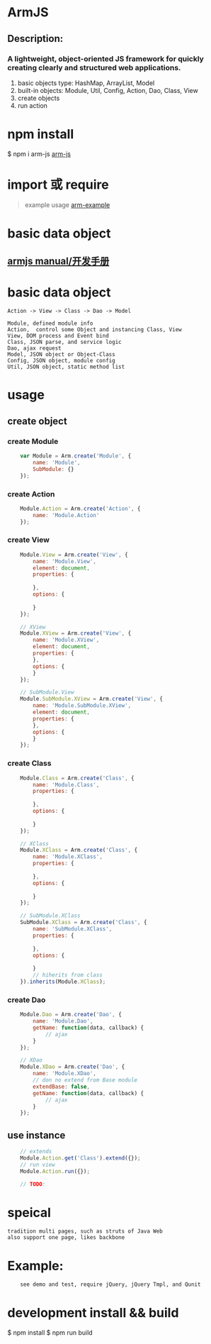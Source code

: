 ArmJS
==============
## Description:
### A lightweight, object-oriented JS framework for quickly creating clearly and structured web applications.
<ol>
<li>basic objects type: HashMap, ArrayList, Model</li>
<li>built-in objects: Module, Util, Config, Action, Dao, Class, View</li>
<li>create objects</li>
<li>run action</li>
</ol>


# npm install
$ npm i arm-js   [arm-js](https://www.npmjs.com/package/arm-js)

# import 或 require
> example usage [arm-example](./arm-example)

# basic data object

## [armjs manual/开发手册](/doc/ "参考手册")

# basic data object
    Action -> View -> Class -> Dao -> Model
        
    Module, defined module info
    Action,  control some Object and instancing Class, View
    View, DOM process and Event bind
    Class, JSON parse, and service logic
    Dao, ajax request
    Model, JSON object or Object-Class
    Config, JSON object, module config
    Util, JSON object, static method list
    
# usage

## create object

### create Module
```JavaScript
    var Module = Arm.create('Module', {
        name: 'Module',
        SubModule: {}
    });
```

### create Action
```JavaScript
    Module.Action = Arm.create('Action', {
        name: 'Module.Action'
    });
```

### create View
```JavaScript
    Module.View = Arm.create('View', {
        name: 'Module.View',
        element: document,
        properties: {
        
        },
        options: {
        
        }
    });

    // XView
    Module.XView = Arm.create('View', {
        name: 'Module.XView',
        element: document,
        properties: {
        },
        options: {
        }
    });

    // SubModule.View
    Module.SubModule.XView = Arm.create('View', {
        name: 'Module.SubModule.XView',
        element: document,
        properties: {
        },
        options: {
        }
    });
```

### create Class
```JavaScript
    Module.Class = Arm.create('Class', {
        name: 'Module.Class',
        properties: {
        
        },
        options: {
        
        }
    });

    // XClass
    Module.XClass = Arm.create('Class', {
        name: 'Module.XClass',
        properties: {
        
        },
        options: {
        
        }
    });

    // SubModule.XClass
    SubModule.XClass = Arm.create('Class', {
        name: 'SubModule.XClass',
        properties: {
        
        },
        options: {
        
        }
        // hiherits from class 
    }).inherits(Module.XClass);
```

### create Dao
```JavaScript
    Module.Dao = Arm.create('Dao', {
        name: 'Module.Dao',
        getName: function(data, callback) {
            // ajax
        }
    });

    // XDao
    Module.XDao = Arm.create('Dao', {
        name: 'Module.XDao',
        // don no extend from Base module
        extendBase: false,
        getName: function(data, callback) {
            // ajax
        }
    }); 
```

## use instance
```JavaScript
    // extends
    Module.Action.get('Class').extend({});
    // run view
    Module.Action.run({});

    // TODO:
```

# speical
    tradition multi pages, such as struts of Java Web
    also support one page, likes backbone

# Example:
```html
    see demo and test, require jQuery, jQuery Tmpl, and Qunit
```

# development install && build
$ npm install
$ npm run build


